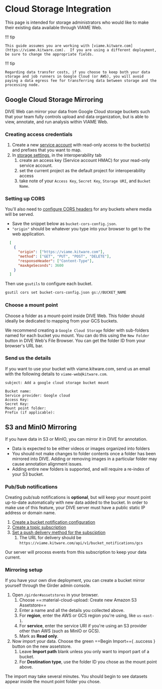 # Cloud Storage Integration

This page is intended for storage administrators who would like to make their existing data available through VIAME Web.

!!! tip

    This guide assumes you are working with [viame.kitware.com](https://viame.kitware.com).  If you are using a different deployment, be sure to change the appropriate fields.

!!! tip

    Regarding data transfer costs, if you choose to keep both your data storage and job runners in Google Cloud (or AWS), you will avoid paying a data egress fee for transferring data between storage and the processing node.

## Google Cloud Storage Mirroring

DIVE Web can mirror your data from Google Cloud storage buckets such that your team fully controls upload and data organization, but is able to view, annotate, and run analysis within VIAME Web.

### Creating access credentials

1. Create a new [service account](https://cloud.google.com/iam/docs/creating-managing-service-accounts) with read-only access to the bucket(s) and prefixes that you want to map.
1. In [storage settings](https://console.cloud.google.com/storage/settings), in the interoperability tab
    1. create an access key (Service account HMAC) for your read-only service account.
    1. set the current project as the default project for interoperability access
    1. take note of your `Access Key`, `Secret Key`, `Storage URI`, and `Bucket Name`.

### Setting up CORS

You'll also need to [configure CORS headers](https://cloud.google.com/storage/docs/configuring-cors) for any buckets where media will be served.

* Save the snippet below as `bucket-cors-config.json`.
* `"origin"` should be whatever you type into your browser to get to the web application.

``` json
  [
    {
      "origin": ["https://viame.kitware.com"],
      "method": ["GET", "PUT", "POST", "DELETE"],
      "responseHeader": ["Content-Type"],
      "maxAgeSeconds": 3600
    }
  ]
```

Then use `gsutils` to configure each bucket.

``` bash
gsutil cors set bucket-cors-config.json gs://BUCKET_NAME
```

### Choose a mount point

Choose a folder as a mount-point inside DIVE Web.  This folder should ideally be dedicated to mapping from your GCS buckets.

We recommend creating a `Google Cloud Storage` folder with sub-folders named for each bucket you mount.  You can do this using the `New Folder` button in DIVE Web's File Browser.  You can get the folder ID from your browser's URL bar.

### Send us the details

If you want to use your bucket with viame.kitware.com, send us an email with the following details to `viame-web@kitware.com`.

``` text
subject: Add a google cloud storage bucket mount

Bucket name:
Service provider: Google cloud
Access Key: 
Secret Key:
Mount point folder:
Prefix (if applicable):
```

## S3 and MinIO Mirroring

If you have data in S3 or MinIO, you can mirror it in DIVE for annotation.

* Data is expected to be either videos or images organized into folders
* You should not make changes to folder contents once a folder has been mirrored into DIVE.  Adding or removing images in a particular folder may cause annotation alignment issues.
* Adding entire new folders is supported, and will require a re-index of your S3 bucket.

### Pub/Sub notifications

Creating pub/sub notifications is **optional**, but will keep your mount point up-to-date automatically with new data added to the bucket.  In order to make use of this feature, your DIVE server must have a public static IP address or domain name.

1. [Create a bucket notification configuration](https://cloud.google.com/storage/docs/reporting-changes#enabling)
1. [Create a topic subscription](https://cloud.google.com/pubsub/docs/admin#pubsub_create_pull_subscription-console)
1. [Set a push delivery method for the subsciption](https://cloud.google.com/pubsub/docs/admin#pubsub_create_pull_subscription-console)
    1. The URL for delivery should be `https://viame.kitware.com/api/v1/bucket_notifications/gcs`

Our server will process events from this subscription to keep your data current.

### Mirroring setup

If you have your own dive deployment, you can create a bucket mirror yourself through the Girder admin console.

1. Open `/girder#assetstores` in your browser.
    1. Choose ==:material-cloud-upload: Create new Amazon S3 Assetstore==
    1. Enter a name and all the details you collected above.
    1. For **region**, enter the AWS or GCS region you're using, like `us-east-1`.
    1. For **service**, enter the service URI if you're using an S3 provider other than AWS (such as MinIO or GCS).
    1. Mark as **Read only**.
1. Now import your data.  Choose the green ==Begin Import=={ .success } button on the new assetstore.
    1. Leave **Import path** blank unless you only want to import part of a bucket.
    1. For **Destination type**, use the folder ID you chose as the mount point above.

The import may take several minutes.  You should begin to see datasets appear inside the mount point folder you chose.
